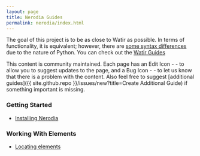 ```yaml
---
layout: page    
title: Nerodia Guides
permalink: nerodia/index.html
---
```


The goal of this project is to be as close to Watir as possible. 
In terms of functionality, it is equivalent; however, 
there are [some syntax differences](https://nerodia.readthedocs.io/en/stable/watir.html)
due to the nature of Python.
You can check out the [Watir Guides](../guides)

[comment]: <> (TODO: Add guide + link to syntax differences)

This content is community maintained. Each page has an Edit Icon - <i class ='fas fa-edit' title = 'Edit Page'></i> - to
allow you to suggest updates to the page, and a Bug Icon - <i class ='fas fa-bug' title = 'Report Problem'></i> - to
let us know that there is a problem with the content. Also feel free to suggest
[additional guides]({{ site.github.repo }}/issues/new?title=Create Additional Guide) if something important is missing.

### Getting Started
* [Installing Nerodia](../nerodia/installation)

[comment]: <> (* [Automation Pipeline]&#40;../nerodia/overview&#41;)

[comment]: <> (* [Installing Drivers]&#40;../nerodia/drivers&#41;)

[comment]: <> (* [Starting a Session]&#40;../nerodia/session&#41;)

[comment]: <> (* [Example Code - Form Filling]&#40;../nerodia/form-example&#41;)

[comment]: <> (### Working with Different Browsers)

[comment]: <> (* [Chrome]&#40;../nerodia/chrome&#41;)

[comment]: <> (* [Firefox]&#40;../nerodia/firefox&#41;)

[comment]: <> (* [Internet Explorer]&#40;../nerodia/ie&#41;)

[comment]: <> (* [Safari]&#40;../nerodia/safari&#41;)

[comment]: <> (* [Edge]&#40;../nerodia/edge&#41;)

### Working With Elements

[comment]: <> (* [Web Elements]&#40;../nerodia/elements&#41;)
* [Locating elements](../nerodia/locating)

[comment]: <> (* [Buttons &#40;Button&#41;]&#40;../nerodia/buttons&#41;)

[comment]: <> (* [CheckBoxes &#40;CheckBox&#41;]&#40;../nerodia/checkboxes&#41;)

[comment]: <> (* [Dropdowns &#40;Select & Option&#41;]&#40;../nerodia/dropdowns&#41;)

[comment]: <> (* [Frames &#40;Frame & IFrame&#41;]&#40;../nerodia/frames&#41;)

[comment]: <> (* [Links &#40;Anchor&#41;]&#40;../nerodia/links&#41;)

[comment]: <> (* [Radio Buttons &#40;Radio & RadioSet&#41;]&#40;../nerodia/radios&#41;)

[comment]: <> (* [Text Inputs &#40;TextField & TextArea & WYSIWYG&#41;]&#40;../nerodia/text_inputs&#41;)

[comment]: <> (### Advanced Interactions)

[comment]: <> (* [Waiting]&#40;../nerodia/waiting&#41;)

[comment]: <> (* [Headless]&#40;../nerodia/headless&#41;)

[comment]: <> (* [Mobile Site & Device Testing]&#40;../nerodia/mobile&#41;)

[comment]: <> (* [Basic Browser Authentication]&#40;../nerodia/authentication&#41;)

[comment]: <> (* [Browser Certificates]&#40;../nerodia/certificates&#41;)

[comment]: <> (* [Browser Downloads]&#40;../nerodia/downloads&#41;)

[comment]: <> (* [Browser Windows]&#40;../nerodia/windows&#41;)

[comment]: <> (* [Browser Proxies]&#40;../nerodia/proxies&#41;)

[comment]: <> (* [Cookies]&#40;../nerodia/cookies&#41;)

[comment]: <> (* [Alerts]&#40;../nerodia/alerts&#41;)

[comment]: <> (* [Measure Page Performance]&#40;../nerodia/performance&#41;)

[comment]: <> (* [Page Objects]&#40;../nerodia/page-objects&#41;)

[comment]: <> (* [Screenshots]&#40;../nerodia/screenshots&#41;)

[comment]: <> (* [Sending Special Keys]&#40;../nerodia/special-keys&#41;)

[comment]: <> (* [WYSIWYG Editors]&#40;../nerodia/wysiwyg&#41;)
